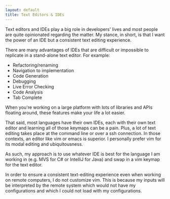 ```yaml
---
layout: default
title: Text Editors & IDEs
---
```


Text editors and IDEs play a big role in developers' lives and most people are quite opinionated regarding the matter. My stance, in short, is that I want the power of an IDE but a consistent text editing experience.

There are many advantages of IDEs that are difficult or impossible to replicate in a stand-alone text editor. For example:

- Refactoring/renaming
- Navigation to implementation
- Code Generation
- Debugging
- Live Error Checking
- Code Analysis
- Tab Complete

When you're working on a large platform with lots of libraries and APIs floating around, these features make your life a lot easier.

That said, most languages have their own IDEs, each with their own text editor and learning all of those keymaps can be a pain. Plus, a lot of text editing takes place at the command line or over a ssh connection. In those contexts, an editor like vim or emacs is superior. I personally prefer vim for its modal editing and ubiquitousness.

As such, my approach is to use whatever IDE is best for the language I am working in (e.g. MVS for C# or IntelliJ for Java) and swap in a vim keymap for the text editor.

In order to ensure a consistent text-editing experience even when working on remote computers, I do not customize vim. This is because my inputs will be interpreted by the remote system which would not have my configurations and which I could not load with my configurations.
